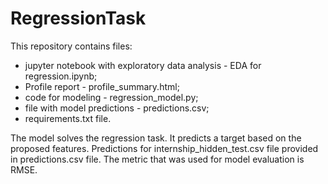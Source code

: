 # RegressionTask

This repository contains files:
<ul>
<li>jupyter notebook with exploratory data analysis - EDA for regression.ipynb;</li>
<li>Profile report - profile_summary.html;</li>
<li>code for modeling - regression_model.py;</li>
<li>file with model predictions - predictions.csv;</li>
<li>requirements.txt file.</li>
</ul>
<p>The model solves the regression task. It predicts a target based on the proposed features. Predictions for internship_hidden_test.csv file provided in predictions.csv file. The metric that was used for model evaluation is RMSE.</p>
